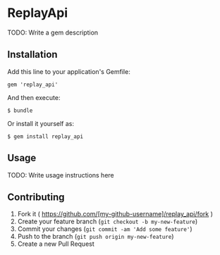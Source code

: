 # ReplayApi

TODO: Write a gem description

## Installation

Add this line to your application's Gemfile:

    gem 'replay_api'

And then execute:

    $ bundle

Or install it yourself as:

    $ gem install replay_api

## Usage

TODO: Write usage instructions here

## Contributing

1. Fork it ( https://github.com/[my-github-username]/replay_api/fork )
2. Create your feature branch (`git checkout -b my-new-feature`)
3. Commit your changes (`git commit -am 'Add some feature'`)
4. Push to the branch (`git push origin my-new-feature`)
5. Create a new Pull Request
